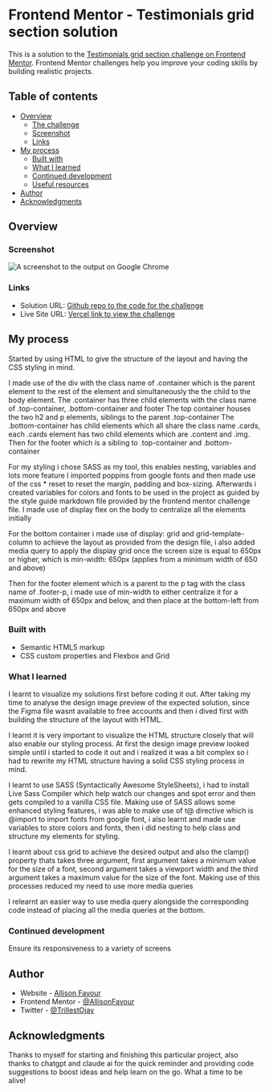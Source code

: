 # Frontend Mentor - Testimonials grid section solution

This is a solution to the [Testimonials grid section challenge on Frontend Mentor](https://www.frontendmentor.io/challenges/testimonials-grid-section-Nnw6J7Un7). Frontend Mentor challenges help you improve your coding skills by building realistic projects. 

## Table of contents

- [Overview](#overview)
  - [The challenge](#the-challenge)
  - [Screenshot](#screenshot)
  - [Links](#links)
- [My process](#my-process)
  - [Built with](#built-with)
  - [What I learned](#what-i-learned)
  - [Continued development](#continued-development)
  - [Useful resources](#useful-resources)
- [Author](#author)
- [Acknowledgments](#acknowledgments)


## Overview

### Screenshot

![A screenshot to the output on Google Chrome](./images/testimonials-grid-chrome-screenshot.jpg.jpg)



### Links

- Solution URL: [Github repo to the code for the challenge](https://github.com/AllisonFavour/fm-challenge6)
- Live Site URL: [Vercel link to view the challenge](https://fm-challenge6.vercel.app/)

## My process

Started by using HTML to give the structure of the layout and having the CSS styling in mind.

I made use of the div with the class name of .container which is the parent element to the rest of the element and simultaneously the the child to the body element.
The .container has three child elements with the class name of .top-container, .bottom-container and footer
The top container houses the two h2 and p elements, siblings to the parent .top-container
The .bottom-container has child elements which all share the class name .cards, each .cards element has two child elements which are .content and .img.
Then for the footer which is a sibling to .top-container and .bottom-container

For my styling i chose SASS as my tool, this enables nesting, variables and lots more feature
I imported poppins from google fonts and then made use of the css * reset to reset the margin, padding and box-sizing.
Afterwards i created variables for colors and fonts to be used in the project as guided by the style guide markdown file provided by the frontend mentor challenge file.
I made use of display flex on the body to centralize all the elements initially 

For the bottom container i made use of display: grid and grid-template-column to achieve the layout as provided from the design file, i also added media query to apply the display grid once the screen size is equal to 650px or higher, which is min-width: 650px (applies from a minimum width of 650 and above) 

Then for the footer element which is a parent to the p tag with the class name of .footer-p, i made use of min-width to either centralize it for a maximum width of 650px and below, and then place at the bottom-left from 650px and above


### Built with

- Semantic HTML5 markup
- CSS custom properties and Flexbox and Grid



### What I learned

I learnt to visualize my solutions first before coding it out. After taking my time to analyse the design image preview of the expected solution, since the Figma file wasnt available to free accounts and then i dived first with building the structure of the layout with HTML.

I learnt it is very important to visualize the HTML structure closely that will also enable our styling process. At first the design image preview looked simple until i started to code it out and i realized it was a bit complex so i had to rewrite my HTML structure having a solid CSS styling process in mind.

I learnt to use SASS (Syntactically Awesome StyleSheets), i had to install Live Sass Compiler which help watch our changes and spot error and then gets compiled to a vanilla CSS file.
Making use of SASS allows some enhanced styling features, i was able to make use of t@ directive which is @import to import fonts from google font, i also learnt and made use variables to store colors and fonts, then i did nesting to help class and structure my elements for styling.

I learnt about css grid to achieve the desired output and also the clamp() property thats takes three argument, first argument takes a minimum value for the size of a font, second argument takes a viewport width and the third argument takes a maximum value for the size of the font. Making use of this processes reduced my need to use more media queries

I relearnt an easier way to use media query alongside the corresponding code instead of placing all the media queries at the bottom.


### Continued development

Ensure its responsiveness to a variety of screens



## Author

- Website - [Allison Favour](https://allison-favour-portfolio-darkmode.vercel.app/)
- Frontend Mentor - [@AllisonFavour](https://www.frontendmentor.io/profile/AllisonFavour)
- Twitter - [@TrillestOjay](https://x.com/TrillestOjay)


## Acknowledgments

Thanks to myself for starting and finishing this particular project, also thanks to chatgpt and claude ai for the quick reminder and providing code suggestions to boost ideas and help learn on the go. What a time to be alive!